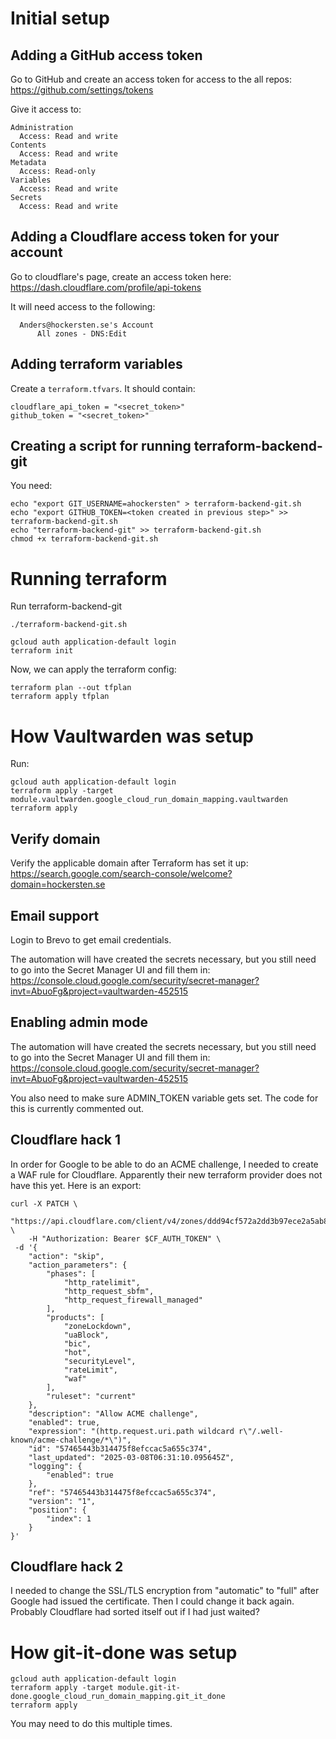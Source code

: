 # Initial setup

## Adding a GitHub access token

Go to GitHub and create an access token for access to the all repos: https://github.com/settings/tokens

Give it access to:
```
Administration
  Access: Read and write
Contents
  Access: Read and write
Metadata
  Access: Read-only
Variables
  Access: Read and write
Secrets
  Access: Read and write
```

## Adding a Cloudflare access token for your account

Go to cloudflare's page, create an access token here: https://dash.cloudflare.com/profile/api-tokens

It will need access to the following:
```
  Anders@hockersten.se's Account
      All zones - DNS:Edit
```

## Adding terraform variables

Create a `terraform.tfvars`. It should contain:

```
cloudflare_api_token = "<secret_token>"
github_token = "<secret_token>"
```

## Creating a script for running terraform-backend-git

You need:
```
echo "export GIT_USERNAME=ahockersten" > terraform-backend-git.sh
echo "export GITHUB_TOKEN=<token created in previous step>" >> terraform-backend-git.sh
echo "terraform-backend-git" >> terraform-backend-git.sh
chmod +x terraform-backend-git.sh
```

# Running terraform

Run terraform-backend-git
```
./terraform-backend-git.sh
```

```
gcloud auth application-default login
terraform init
```

Now, we can apply the terraform config:

```
terraform plan --out tfplan
terraform apply tfplan
```

# How Vaultwarden was setup

Run:
```
gcloud auth application-default login
terraform apply -target module.vaultwarden.google_cloud_run_domain_mapping.vaultwarden
terraform apply
```

## Verify domain

Verify the applicable domain after Terraform has set it up: https://search.google.com/search-console/welcome?domain=hockersten.se

## Email support

Login to Brevo to get email credentials.

The automation will have created the secrets necessary, but you still need to go into the Secret Manager UI and fill them in:
https://console.cloud.google.com/security/secret-manager?invt=AbuoFg&project=vaultwarden-452515

## Enabling admin mode

The automation will have created the secrets necessary, but you still need to go into the Secret Manager UI and fill them in:
https://console.cloud.google.com/security/secret-manager?invt=AbuoFg&project=vaultwarden-452515

You also need to make sure ADMIN_TOKEN variable gets set. The code for this is currently commented out.

## Cloudflare hack 1

In order for Google to be able to do an ACME challenge, I needed to create a WAF rule for Cloudflare. Apparently their new terraform provider does not have this yet. Here is an export:

```
curl -X PATCH \
	"https://api.cloudflare.com/client/v4/zones/ddd94cf572a2dd3b97ece2a5ab86f8c1/rulesets/da8a379072a24ef0a2ee4fcdc514fecd/rules/57465443b314475f8efccac5a655c374" \
	-H "Authorization: Bearer $CF_AUTH_TOKEN" \
 -d '{
    "action": "skip",
    "action_parameters": {
        "phases": [
            "http_ratelimit",
            "http_request_sbfm",
            "http_request_firewall_managed"
        ],
        "products": [
            "zoneLockdown",
            "uaBlock",
            "bic",
            "hot",
            "securityLevel",
            "rateLimit",
            "waf"
        ],
        "ruleset": "current"
    },
    "description": "Allow ACME challenge",
    "enabled": true,
    "expression": "(http.request.uri.path wildcard r\"/.well-known/acme-challenge/*\")",
    "id": "57465443b314475f8efccac5a655c374",
    "last_updated": "2025-03-08T06:31:10.095645Z",
    "logging": {
        "enabled": true
    },
    "ref": "57465443b314475f8efccac5a655c374",
    "version": "1",
    "position": {
        "index": 1
    }
}'
```

## Cloudflare hack 2

I needed to change the SSL/TLS encryption from "automatic" to "full" after Google had issued the certificate. Then I could change it back again. Probably Cloudflare had sorted itself out if I had just waited?

# How git-it-done was setup

```
gcloud auth application-default login
terraform apply -target module.git-it-done.google_cloud_run_domain_mapping.git_it_done
terraform apply
```

You may need to do this multiple times.
